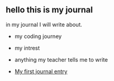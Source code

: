 ##  hello this is my journal

in my journal I will write about.
- my coding journey
- my intrest
- anything my teacher tells me to write

- [My first journal entry](entries/terminal.md)

